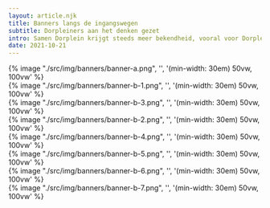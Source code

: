 ```yaml
---
layout: article.njk
title: Banners langs de ingangswegen
subtitle: Dorpleiners aan het denken gezet
intro: Samen Dorplein krijgt steeds meer bekendheid, vooral voor Dorpleiners. Iedereen die door ons mooie dorp kwam, kan de banners al van ver zien hangen. 'Wat als ...' Hiermee hopen we alle inwoners aan het denken te zetten over de toekomst van Dorplein.
date: 2021-10-21
---
```


<div class="u-image-border  u-image-wrapper">
    {% image "./src/img/banners/banner-a.png", '', '(min-width: 30em) 50vw, 100vw' %}
</div>
<div class="u-image-border  u-image-wrapper">
    {% image "./src/img/banners/banner-b-1.png", '', '(min-width: 30em) 50vw, 100vw' %}
</div>
<div class="u-image-border  u-image-wrapper">
    {% image "./src/img/banners/banner-b-3.png", '', '(min-width: 30em) 50vw, 100vw' %}
</div>
<div class="u-image-border  u-image-wrapper">
    {% image "./src/img/banners/banner-b-2.png", '', '(min-width: 30em) 50vw, 100vw' %}
</div>
<div class="u-image-border  u-image-wrapper">
    {% image "./src/img/banners/banner-b-4.png", '', '(min-width: 30em) 50vw, 100vw' %}
</div>
<div class="u-image-border  u-image-wrapper">
    {% image "./src/img/banners/banner-b-5.png", '', '(min-width: 30em) 50vw, 100vw' %}
</div>
<div class="u-image-border  u-image-wrapper">
    {% image "./src/img/banners/banner-b-6.png", '', '(min-width: 30em) 50vw, 100vw' %}
</div>
<div class="u-image-border  u-image-wrapper">
    {% image "./src/img/banners/banner-b-7.png", '', '(min-width: 30em) 50vw, 100vw' %}
</div>
